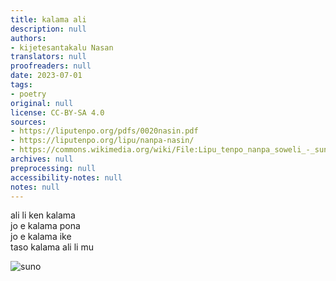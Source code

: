 ```yaml
---
title: kalama ali
description: null
authors:
- kijetesantakalu Nasan
translators: null
proofreaders: null
date: 2023-07-01
tags:
- poetry
original: null
license: CC-BY-SA 4.0
sources:
- https://liputenpo.org/pdfs/0020nasin.pdf
- https://liputenpo.org/lipu/nanpa-nasin/
- https://commons.wikimedia.org/wiki/File:Lipu_tenpo_nanpa_soweli_-_suno.png
archives: null
preprocessing: null
accessibility-notes: null
notes: null
---
```


ali li ken kalama  
jo e kalama pona  
jo e kalama ike  
taso kalama ali li mu

![suno](https://upload.wikimedia.org/wikipedia/commons/f/ff/Lipu_tenpo_nanpa_soweli_-_suno.png)